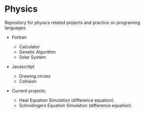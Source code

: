 # Physics

Repository for physics related projects and practice on programing languages

* Fortran
	* Calculator
	* Genetic Algorithm
	* Solar System

* Javascritpt
	* Drawing circles
	* Collision

* Current projects:
	* Heat Equation Simulation (difference equation)
	* Schrodingers Equation Simulation (difference equation)
